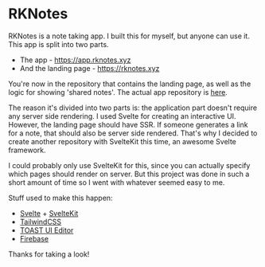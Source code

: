 # RKNotes

RKNotes is a note taking app. I built this for myself, but anyone can use it. This app is split into two parts.
* The app - https://app.rknotes.xyz
* And the landing page - https://rknotes.xyz

You're now in the repository that contains the landing page, as well as the logic for showing 'shared notes'. The actual app repository is [here](https://github.com/shajidhasan/rknotes-app).

The reason it's divided into two parts is: the application part doesn't require any server side rendering. I used Svelte for creating an interactive UI. However, the landing page should have SSR. If someone generates a link for a note, that should also be server side rendered. That's why I decided to create another repository with SvelteKit this time, an awesome Svelte framework.

I could probably only use SvelteKit for this, since you can actually specify which pages should render on server. But this project was done in such a short amount of time so I went with whatever seemed easy to me.

Stuff used to make this happen:
* [Svelte](https://svelte.dev) + [SvelteKit](https://kit.svelte.dev)
* [TailwindCSS](https://tailwindcss.com)
* [TOAST UI Editor](https://github.com/nhn/tui.editor)
* [Firebase](https://firebase.google.com)

Thanks for taking a look!
